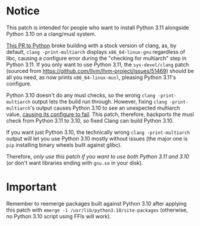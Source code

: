 # Notice

This patch is intended for people who want to install Python 3.11 alongside Python 3.10 on a clang/musl system.

[This PR to Python](https://github.com/python/cpython/pull/24502) broke building with a stock version of clang, as, by default, `clang -print-multiarch` displays `x86_64-linux-gnu` regardless of libc, causing a configure error during the "checking for multiarch" step in Python 3.11. If you only want to use Python 3.11, the `sys-devel/clang` patch (sourced from https://github.com/llvm/llvm-project/issues/51469) should be all you need, as now prints `x86_64-linux-musl`, pleasing Python 3.11's configure.

Python 3.10 doesn't do any musl checks, so the wrong `clang -print-multiarch` output lets the build run through. However, fixing `clang -print-multiarch`'s output causes Python 3.10 to see an unexpected multiarch value, [causing its configure to fail](https://bugs.gentoo.org/862888#c5). This patch, therefore, backports the musl check from Python 3.11 to 3.10, so fixed Clang can build Python 3.10.

If you want just Python 3.10, the technically wrong `clang -print-multiarch` output will let you use Python 3.10 mostly without issues (the major one is `pip` installing binary wheels built against glibc).

Therefore, _only use this patch if you want to use both Python 3.11 and 3.10_ (or don't want libraries ending with `gnu.so` in your disk).

# Important

Remember to reemerge packages built against Python 3.10 after applying this patch with `emerge -1 /usr/lib/python3.10/site-packages` (otherwise, no Python 3.10 script using FFIs will work).
